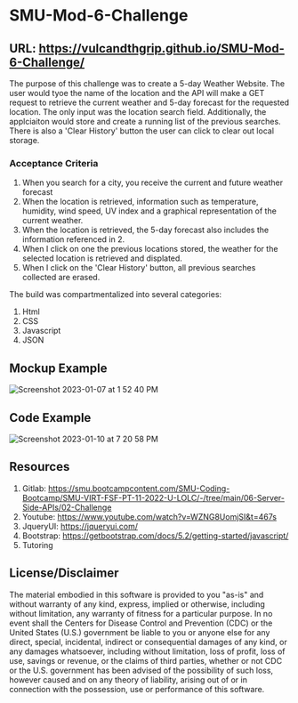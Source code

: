 # SMU-Mod-6-Challenge

## URL: https://vulcandthgrip.github.io/SMU-Mod-6-Challenge/

The purpose of this challenge was to create a 5-day Weather Website. The user would tyoe the name of the location and the API will make a GET request to retrieve the current weather and 5-day forecast for the requested location. The only input was the location search field. Additionally, the applciaiton would store and create a running list of the previous searches. There is also a 'Clear History' button the user can click to clear out local storage.

### Acceptance Criteria 

1. When you search for a city, you receive the current and future weather forecast
2. When the location is retrieved, information such as temperature, humidity, wind speed, UV index and a graphical representation of the current weather.
3. When the location is retrieved, the 5-day forecast also includes the information referenced in 2.
4. When I click on one the previous locations stored, the weather for the selected location is retrieved and displated.
5. When I click on the 'Clear History' button, all previous searches collected are erased.

The build was compartmentalized into several categories:
1. Html
2. CSS
3. Javascript
4. JSON

## Mockup Example
![Screenshot 2023-01-07 at 1 52 40 PM](https://user-images.githubusercontent.com/112414393/211697295-efcf2bb0-014f-407c-acf8-89725c2df241.png)

## Code Example
![Screenshot 2023-01-10 at 7 20 58 PM](https://user-images.githubusercontent.com/112414393/211697876-bdb1d7d8-0eb3-4c26-81ee-68799ecd21e0.png)


## Resources
1. Gitlab: https://smu.bootcampcontent.com/SMU-Coding-Bootcamp/SMU-VIRT-FSF-PT-11-2022-U-LOLC/-/tree/main/06-Server-Side-APIs/02-Challenge
2. Youtube: https://www.youtube.com/watch?v=WZNG8UomjSI&t=467s
3. JqueryUI: https://jqueryui.com/
4. Bootstrap: https://getbootstrap.com/docs/5.2/getting-started/javascript/
5. Tutoring

## License/Disclaimer
The material embodied in this software is provided to you "as-is" and without warranty of any kind, express, implied or otherwise, including without limitation, any warranty of fitness for a particular purpose. In no event shall the Centers for Disease Control and Prevention (CDC) or the United States (U.S.) government be liable to you or anyone else for any direct, special, incidental, indirect or consequential damages of any kind, or any damages whatsoever, including without limitation, loss of profit, loss of use, savings or revenue, or the claims of third parties, whether or not CDC or the U.S. government has been advised of the possibility of such loss, however caused and on any theory of liability, arising out of or in connection with the possession, use or performance of this software.
